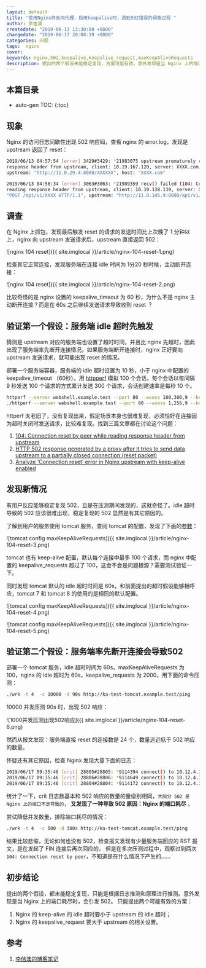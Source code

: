 ```yaml
---
layout: default
title: "使用Nginx作反向代理，启用keepalive时，遇到502错误的调查过程 "
author: 李佶澳
createdate: "2019-06-13 13:30:00 +0800"
changedate: "2019-06-17 20:08:19 +0800"
categories: 问题
tags:  nginx
cover:
keywords: nginx,502,keepalive,keepalive_request,maxKeepAliveRequests
description: 提出的两个假设未能稳定复现，方案可能有效，意外发现是当 Nginx 上的端口耗尽时，会引发 502
---
```


## 本篇目录

* auto-gen TOC:
{:toc}

## 现象

Nginx 的访问日志间歇性出现 502 响应码，查看 nginx 的 error.log，发现是 upstream 返回了 reset：

```sh
2019/06/13 04:57:54 [error] 3429#3429: *21983075 upstream prematurely closed connection while reading 
response header from upstream, client: 10.19.167.120, server: XXXX.com, request: "POST XXXX HTTP/1.0",
upstream: "http://11.0.29.4:8080/XXXXXX", host: "XXXX.com"

2019/06/13 04:58:34 [error] 3063#3063: *21989359 recv() failed (104: Connection reset by peer) while 
reading response header from upstream, client: 10.19.138.139, server: XXXX.com, request: 
"POST /api/v1/XXXX HTTP/1.1", upstream: "http://11.0.145.9:8080/api/v1/XXXX", host: "XXXX.com"
```

## 调查

在 Nginx 上抓包，发现最后触发 reset 的请求的发送时间比上次晚了 1 分钟以上，nginx 向 upstream 发送请求后，upstream 直接返回 502：

![nginx 104 reset]({{ site.imglocal }}/article/nginx-104-reset-1.png)

检查其它正常连接，发现服务端在连接 idle 时间为 1分20 秒时候，主动断开连接：

![nginx 104 reset]({{ site.imglocal }}/article/nginx-104-reset-2.png)

比较奇怪的是 nginx 设置的 keepalive_timeout 为 60 秒，为什么不是 nginx 主动断开连接？而是在 60s 之后继续发送请求导致收到 reset ？

## 验证第一个假设：服务端 idle 超时先触发

猜测是 upstream 对应的服务端也设置了超时时间，并且比 nginx 先超时，因此出现了服务端率先断开连接情况。如果服务端断开连接时，nginx 正好要向 upstream 发送请求，就可能出现 reset 的情况。

部署一个服务端容器，服务端的 idle 超时设置为 10 秒，小于 nginx 中配置的 keepalive_timeout （60秒）。用 [httpperf](https://www.lijiaocn.com/%E6%96%B9%E6%B3%95/2018/11/02/webserver-benchmark-method.html#sessions%E6%A8%A1%E6%8B%9F%E7%94%A8%E6%88%B7%E4%BC%9A%E8%AF%9D) 模拟 100 个会话，每个会话以每间隔 9 秒发送 100 个请求的方式累计发送 300 个请求，会话创建速率是每秒 10 个。

```sh
httperf --server webshell.example.test --port 80 --wsess 100,300,9 --burst-len 100 --rate 10
./httperf --server webshell.example.test --port 80 --wsess 1,256,9 --burst-len 128 --rate 1
```

httperf 太老旧了，没有复现出来，假定场景本身也很难复现，必须恰好在连接因为超时关闭时发送请求，比较难复现。找到三篇文章都在讨论这个问题：

1. [104: Connection reset by peer while reading response header from upstream](https://discuss.konghq.com/t/104-connection-reset-by-peer-while-reading-response-header-from-upstream/249)
2. [HTTP 502 response generated by a proxy after it tries to send data upstream to a partially closed connection (reset packet)](https://serverfault.com/questions/845171/http-502-response-generated-by-a-proxy-after-it-tries-to-send-data-upstream-to-a/845176)
3. [Analyze ‘Connection reset’ error in Nginx upstream with keep-alive enabled](https://theantway.com/2017/11/analyze-connection-reset-error-in-nginx-upstream-with-keep-alive-enabled/)


## 发现新情况

有用户反应能够稳定复现 502，且是在压测期间发现的，这就奇怪了。idle 超时导致的 502  应该很难出现，稳定复现的 502 显然是有其它原因的。

了解到用户的服务使用 tomcat 服务，查阅 tomcat 的配置，发现了下面的[参数](https://tomcat.apache.org/tomcat-8.5-doc/config/http.html)：

![tomcat config maxKeepAliveRequests]({{ site.imglocal }}/article/nginx-104-reset-3.png)

tomcat 也有 keep-alive 配置，默认每个连接中最多 100 个请求，而 nginx 中配置的 keepalive_requests 超过了 100，这会不会是问题根源？需要测试验证一下。

同时发现 tomcat 默认的 idle 超时时间是 60s，和前面提出的超时假设能够相呼应，tomcat 7 和 tomcat 8 的使用的是相同的默认配置。

![tomcat config maxKeepAliveRequests]({{ site.imglocal }}/article/nginx-104-reset-4.png)

![tomcat config maxKeepAliveRequests]({{ site.imglocal }}/article/nginx-104-reset-5.png)

## 验证第二个假设：服务端率先断开连接会导致502

部署一个 tomcat 服务，idle 超时时间为 60s，maxKeepAliveRequests 为 100，nginx 的 idle 超时为 60s，keepalive_requests 为 2000，用下面的命令压测：

```sh
./wrk -t 4  -c 10000 -d 90s http://ka-test-tomcat.example.test/ping
```

10000 并发压测 90s 时，出现 502 响应：

![1000并发压测出现502响应]({{ site.imglocal }}/article/nginx-104-reset-6.png)

然而从报文发现：服务端直接 reset 的连接数是 24 个，数量远远低于 502  响应的数量。

怀疑还有其它原因，检查 Nginx 发现大量下面的日志：

```sh
2019/06/17 09:35:46 [crit] 28805#28805: *9114394 connect() to 10.12.4.197:8080 failed (99: Cannot assign requested address) while connecting to upstream, client: 10.10.173.203, server: ka-test-tomcat.example.test, request: "GET /ping HTTP/1.1", upstream: "http://10.12.4.197:8080/ping", host: "ka-test-tomcat.example.test"
2019/06/17 09:35:46 [crit] 28806#28806: *9114649 connect() to 10.12.4.197:8080 failed (99: Cannot assign requested address) while connecting to upstream, client: 10.10.173.203, server: ka-test-tomcat.example.test, request: "GET /ping HTTP/1.1", upstream: "http://10.12.4.197:8080/ping", host: "ka-test-tomcat.example.test"
2019/06/17 09:35:46 [crit] 28804#28804: *9114172 connect() to 10.12.4.197:8080 failed (99: Cannot assign requested address) while connecting to upstream, client: 10.10.173.203, server: ka-test-tomcat.example.test, request: "GET /ping HTTP/1.1", upstream: "http://10.12.4.197:8080/ping", host: "ka-test-tomcat.example.test"
```

统计了一下，crit 日志数基本和 502 响应的数量的量级别相同，`大部分 502 是 Nginx 上的端口不足导致的`， **又发现了一种导致 502 原因：Nginx 的端口耗尽** 。

尝试降低并发数量，排除端口耗尽的情况：

```sh
./wrk -t 4  -c 500 -d 300s http://ka-test-tomcat.example.test/ping
```

结果比较悲催，无论如何也没有 502，检查报文发现有少量服务端回应的 RST 报文，是在发起了 FIN 连接后再次回应的。
但是在多次压测过程中，观察过到两次`104: Connection reset by peer`，不知道是在什么情况下产生的......

## 初步结论

提出的两个假设，都未能稳定复现，只能是根据日志推测和原理进行推测。意外发现是当 Nginx 上的端口耗尽时，会引发 502。
只能提出两个可能有效的方案：

1. Nginx 的 keep-alive 的 idle 超时要小于 upstream 的 idle 超时；
2. Nginx 的 keepalive_request 要大于 upstream 的相关设置。

## 参考

1. [李佶澳的博客笔记][1]

[1]: https://www.lijiaocn.com "李佶澳的博客笔记"
